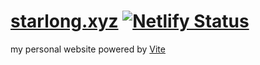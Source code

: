 # [starlong.xyz](https://starlong.xyz) [![Netlify Status](https://api.netlify.com/api/v1/badges/342cb447-1563-4b70-a579-6238a56f0196/deploy-status)](https://app.netlify.com/sites/starlong/deploys)


my personal website powered by [Vite](https://vitejs.dev/)
